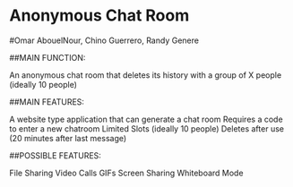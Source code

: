 
# Anonymous Chat Room
#Omar AbouelNour, Chino Guerrero, Randy Genere

##MAIN FUNCTION:

An anonymous chat room that deletes its history with a group of X people
(ideally 10 people)

##MAIN FEATURES:

A website type application that can generate a chat room
Requires a code to enter a new chatroom
Limited Slots (ideally 10 people)
Deletes after use (20 minutes after last message)

##POSSIBLE FEATURES:

File Sharing
Video Calls
GIFs
Screen Sharing
Whiteboard Mode
